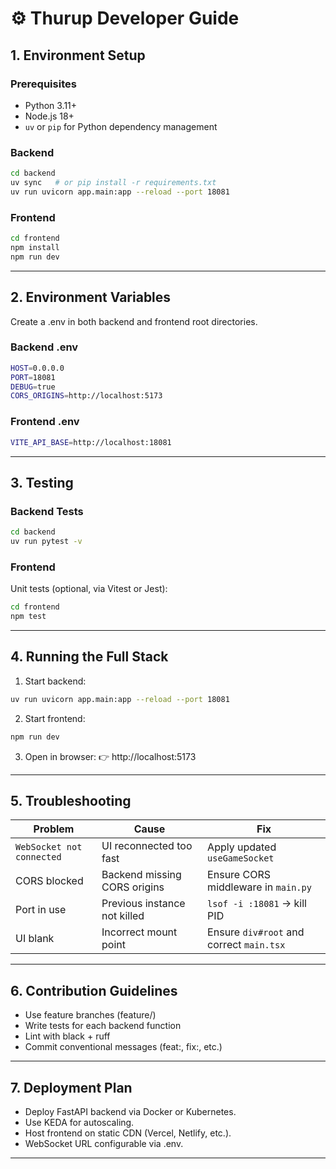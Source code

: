 
# ⚙️ Thurup Developer Guide

## 1. Environment Setup

### Prerequisites
- Python 3.11+
- Node.js 18+
- `uv` or `pip` for Python dependency management

### Backend
```bash
cd backend
uv sync   # or pip install -r requirements.txt
uv run uvicorn app.main:app --reload --port 18081
```

### Frontend
```bash
cd frontend
npm install
npm run dev
```

---

## 2. Environment Variables

Create a .env in both backend and frontend root directories.

### Backend .env
```bash
HOST=0.0.0.0
PORT=18081
DEBUG=true
CORS_ORIGINS=http://localhost:5173
```

### Frontend .env
```bash
VITE_API_BASE=http://localhost:18081
```

---

## 3. Testing

### Backend Tests
```bash
cd backend
uv run pytest -v
```

### Frontend

Unit tests (optional, via Vitest or Jest):
```bash
cd frontend
npm test
```

---

## 4. Running the Full Stack

1.  Start backend:
```bash
uv run uvicorn app.main:app --reload --port 18081
```

2. Start frontend:
```bash
npm run dev
```

3. Open in browser:
👉 http://localhost:5173

---

## 5. Troubleshooting

| Problem                   | Cause                        | Fix                                      |
| ------------------------- | ---------------------------- | ---------------------------------------- |
| `WebSocket not connected` | UI reconnected too fast      | Apply updated `useGameSocket`            |
| CORS blocked              | Backend missing CORS origins | Ensure CORS middleware in `main.py`      |
| Port in use               | Previous instance not killed | `lsof -i :18081` → kill PID              |
| UI blank                  | Incorrect mount point        | Ensure `div#root` and correct `main.tsx` |


---

## 6. Contribution Guidelines

- Use feature branches (feature/<name>)
- Write tests for each backend function
- Lint with black + ruff
- Commit conventional messages (feat:, fix:, etc.)

---

## 7. Deployment Plan

- Deploy FastAPI backend via Docker or Kubernetes.
- Use KEDA for autoscaling.
- Host frontend on static CDN (Vercel, Netlify, etc.).
- WebSocket URL configurable via .env.

---

